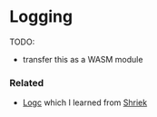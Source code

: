 # Logging

TODO:
- transfer this as a WASM module

### Related
- [Logc](https://github.com/rxi/log.c) which I learned from [Shriek](https://github.com/jsgoller1/shriek)